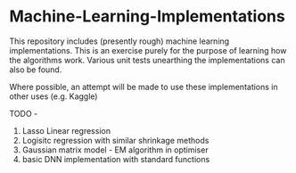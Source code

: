 # Machine-Learning-Implementations

This repository includes (presently rough) machine learning implementations. This is an exercise purely for the purpose of 
learning how the algorithms work. Various unit tests unearthing the implementations can also be found.

Where possible, an attempt will be made to use these implementations in other uses (e.g. Kaggle)

TODO - 
1) Lasso Linear regression
2) Logisitc regression with similar shrinkage methods
3) Gaussian matrix  model - EM algorithm in optimiser
4) basic DNN implementation with standard functions
